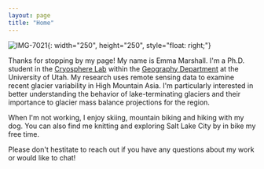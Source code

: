 ```yaml
---
layout: page
title: "Home"
---
```

![IMG-7021](https://user-images.githubusercontent.com/55526386/168404842-7e50b5dc-26d1-46f9-a368-db6ece960252.jpg){: width="250", height="250", style="float: right;"}

Thanks for stopping by my page! My name is Emma Marshall. I'm a Ph.D. student in the [Cryosphere Lab](https://github.com/UofU-Cryosphere) within the [Geography Department](https://geog.utah.edu/) at the University of Utah. My research uses remote sensing data to examine recent glacier variability in High Mountain Asia. I'm particularly interested in better understanding the behavior of lake-terminating glaciers and their importance to glacier mass balance projections for the region. 

When I'm not working, I enjoy skiing, mountain biking and hiking with my dog. You can also find me knitting and exploring Salt Lake City by in bike my free time. 

Please don't hestitate to reach out if you have any questions about my work or would like to chat! 

